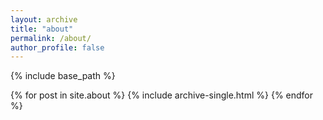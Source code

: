 ```yaml
---
layout: archive
title: "about"
permalink: /about/
author_profile: false
---
```


{% include base_path %}

{% for post in site.about %}
  {% include archive-single.html %}
{% endfor %}